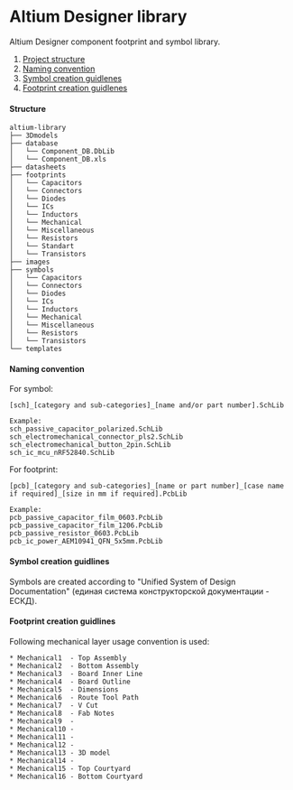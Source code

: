 # Altium Designer library
Altium Designer component footprint and symbol library.

1. [Project structure](#structure)
2. [Naming convention](#naming-convention)
3. [Symbol creation guidlenes](#symbol-creation-guidlines)
4. [Footprint creation guidlenes](#footprint-creation-guidlines)

#### Structure
```
altium-library
├── 3Dmodels
├── database
│   └── Component_DB.DbLib
│   └── Component_DB.xls
├── datasheets
├── footprints
│   └── Capacitors
│   └── Connectors
│   └── Diodes
│   └── ICs
│   └── Inductors
│   └── Mechanical
│   └── Miscellaneous
│   └── Resistors
│   └── Standart
│   └── Transistors
├── images
├── symbols
│   └── Capacitors
│   └── Connectors
│   └── Diodes
│   └── ICs
│   └── Inductors
│   └── Mechanical
│   └── Miscellaneous
│   └── Resistors
│   └── Transistors
└── templates
```

#### Naming convention
For symbol:
```
[sch]_[category and sub-categories]_[name and/or part number].SchLib

Example:
sch_passive_capacitor_polarized.SchLib
sch_electromechanical_connector_pls2.SchLib
sch_electromechanical_button_2pin.SchLib
sch_ic_mcu_nRF52840.SchLib
```
For footprint:
```
[pcb]_[category and sub-categories]_[name or part number]_[case name if required]_[size in mm if required].PcbLib

Example:
pcb_passive_capacitor_film_0603.PcbLib
pcb_passive_capacitor_film_1206.PcbLib
pcb_passive_resistor_0603.PcbLib
pcb_ic_power_AEM10941_QFN_5x5mm.PcbLib
```

#### Symbol creation guidlines
Symbols are created according to "Unified System of Design Documentation"
(единая система конструкторской документации - ЕСКД).

#### Footprint creation guidlines
Following mechanical layer usage convention is used:
```
* Mechanical1  - Top Assembly
* Mechanical2  - Bottom Assembly
* Mechanical3  - Board Inner Line
* Mechanical4  - Board Outline
* Mechanical5  - Dimensions
* Mechanical6  - Route Tool Path
* Mechanical7  - V Cut
* Mechanical8  - Fab Notes
* Mechanical9  - 
* Mechanical10 - 
* Mechanical11 - 
* Mechanical12 - 
* Mechanical13 - 3D model
* Mechanical14 - 
* Mechanical15 - Top Courtyard
* Mechanical16 - Bottom Courtyard
```
